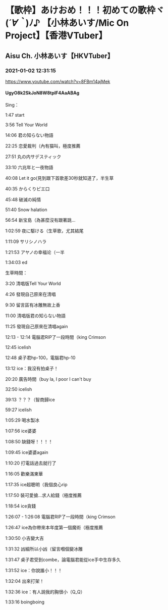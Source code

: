 # 【歌枠】あけおめ！！！初めての歌枠ヾ(*´∀｀*)ﾉ♪ 【小林あいす/Mic On Project】【香港VTuber】

## Aisu Ch. 小林あいす【HKVTuber】

### 2021-01-02 12:31:15

https://www.youtube.com/watch?v=8FBm14ajMek

#### UgyO8k2SkJoN8W8tplF4AaABAg

Sing：

1:47 start

3:56 Tell Your World

14:06 君の知らない物語

22:25 恋愛裁判（內有猫叫，極度推薦

27:51 丸の内サデスティック

33:10 六兆年と一夜物語

40:08 Let it go(見到跟下首歌差30秒就知道了，半生草

40:35 からくりピエ口

45:48 破滅の純情

51:40 Snow halation

56:54 新宝島（為甚麼沒有跟著跳…

1:02:59 夜に駆ける（生草歌，尤其結尾

1:11:09 サリシノハラ

1:21:53 アヤノの幸福论（一半

1:34:03 ed



生草時間：

3:20 清唱版Tell Your World

4:26 發現自己原來在清唱

9:30 留言區有冰雕無故上香

11:00 清唱版君の知らない物語

11:25 發現自己原來在清唱again

12:13 - 12:14 電腦君RIP了一段時間（king Crimson

12:45 icelish

12:48 桌子君hp-100，電腦君hp-10

13:12 ice：我沒有拍桌子！

20:20 廣告時間（buy la, I poor I can't buy

32:50 icelish

39:13 ？？？（智商歸ice

59:27 icelish

1:05:29 喝水製冰

1:07:56 ice婆婆

1:08:50 缺錢呀！！！！

1:09:45 ice婆婆again

1:10:20 打電話過去就行了

1:16:05 歡樂滿東華

1:17:35 ice超聰明（我個良心rip

1:17:50 裝可愛搶…求人給錢（極度推薦

1:18:54 ice貪錢

1:26:07 - 1:26:08 電腦君RIP了一段時間（king Crimson

1:26:47 ice為你帶來本年度第一個魔術（極度推薦

1:30:50 小吉變大吉

1:31:32 凶細所以小凶（留言嗰個變冰雕

1:31:47 桌子君受到combe，論電腦君能從ice手中生存多久

1:31:52 ice：你說誰小！！！

1:32:04 出來打架！

1:32:36 ice：有人說我的胸很小（Q_Q）

1:33:16 boingboing

